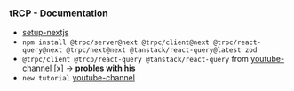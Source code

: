 ### tRCP - Documentation
- [setup-nextjs](https://trpc.io/docs/client/nextjs/setup)
- `npm install @trpc/server@next @trpc/client@next @trpc/react-query@next @trpc/next@next @tanstack/react-query@latest zod`
- `@trpc/client @trcp/react-query @tanstack/react-query` from [youtube-channel](https://www.youtube.com/watch?v=qCLV0Iaq9zU) [x] -> **probles with his**
- `new tutorial` [youtube-channel](https://www.youtube.com/watch?v=P_q9XcbtucM)